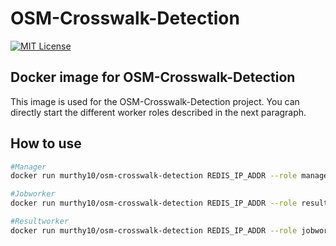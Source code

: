 # OSM-Crosswalk-Detection

[![MIT License](https://img.shields.io/badge/license-MIT-blue.svg)](LICENSE.md)

## Docker image for OSM-Crosswalk-Detection

This image is used for the OSM-Crosswalk-Detection project.
You can directly start the different worker roles described in the next paragraph.

## How to use

```bash
#Manager
docker run murthy10/osm-crosswalk-detection REDIS_IP_ADDR --role manager left bottom right top

#Jobworker
docker run murthy10/osm-crosswalk-detection REDIS_IP_ADDR --role resultworker

#Resultworker
docker run murthy10/osm-crosswalk-detection REDIS_IP_ADDR --role jobworker
```
